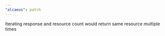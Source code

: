 ```yaml
---
"alcaeus": patch
---
```


Iterating response and resource count would return same resource multiple times
